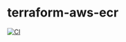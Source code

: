 # terraform-aws-ecr
<!-- markdown-lint-disable no-inline-html -->
[![CI](https://github.com/sharksrus/terraform-aws-ecr/actions/workflows/ci.yaml/badge.svg)](https://github.com/sharksrus/terraform-aws-ecr/actions/workflows/ci.yaml)
